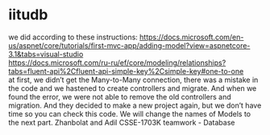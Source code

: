 # iitudb
we did according to these instructions:
https://docs.microsoft.com/en-us/aspnet/core/tutorials/first-mvc-app/adding-model?view=aspnetcore-3.1&tabs=visual-studio
<br>
https://docs.microsoft.com/ru-ru/ef/core/modeling/relationships?tabs=fluent-api%2Cfluent-api-simple-key%2Csimple-key#one-to-one
<br>
at first, we didn’t get the Many-to-Many connection, there was a mistake in the code and we hastened to create controllers
and migrate. And when we found the error, we were not able to remove the old controllers and migration. And they decided to 
make a new project again, but we don’t have time so you can check this code. We will change the names of Models to the next
part.
Zhanbolat and Adil CSSE-1703K
teamwork - Database
